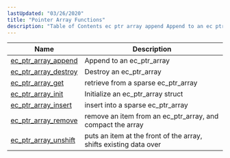 ```yaml
---
lastUpdated: "03/26/2020"
title: "Pointer Array Functions"
description: "Table of Contents ec ptr array append Append to an ec ptr array ec ptr array destroy Destroy an ec ptr array ec ptr array get retrieve from a sparse ec ptr array ec ptr array init Initialize an ec ptr array struct ec ptr array insert insert into a..."
---
```



| Name                                                                                                    | Description                                                       |
|---------------------------------------------------------------------------------------------------------|-------------------------------------------------------------------|
| [ec_ptr_array_append](/momentum/3/3-api/apis-ec-ptr-array-append)   | Append to an ec_ptr_array                                         |
| [ec_ptr_array_destroy](/momentum/3/3-api/apis-ec-ptr-array-destroy) | Destroy an ec_ptr_array                                           |
| [ec_ptr_array_get](/momentum/3/3-api/apis-ec-ptr-array-get)         | retrieve from a sparse ec_ptr_array                               |
| [ec_ptr_array_init](/momentum/3/3-api/apis-ec-ptr-array-init)       | Initialize an ec_ptr_array struct                                 |
| [ec_ptr_array_insert](/momentum/3/3-api/apis-ec-ptr-array-insert)   | insert into a sparse ec_ptr_array                                 |
| [ec_ptr_array_remove](/momentum/3/3-api/apis-ec-ptr-array-remove)   | remove an item from an ec_ptr_array, and compact the array        |
| [ec_ptr_array_unshift](/momentum/3/3-api/apis-ec-ptr-array-unshift) | puts an item at the front of the array, shifts existing data over |

